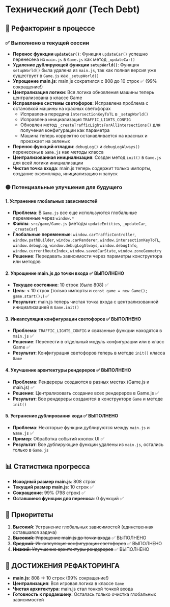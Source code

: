 # Технический долг (Tech Debt)

## 🔄 Рефакторинг в процессе

### ✅ Выполнено в текущей сессии
- **Перенос функции `updateCar()`**: Функция `updateCar()` успешно перенесена из `main.js` в `Game.js` как метод `_updateCar()`
- **Удаление дублирующей функции `setupWorld()`**: Функция `setupWorld()` была удалена из `main.js`, так как полная версия уже существует в `Game.js` как `_setupWorld()`
- **Упрощение main.js**: main.js сократился с 808 до 10 строк ✅ (99% сокращение!)
- **Централизация логики**: Вся логика обновления машины теперь централизована в классе Game
- **Исправление системы светофоров**: Исправлена проблема с остановкой машины на красных светофорах
  - Исправлена передача `intersectionKeyToTL` в `_setupWorld()`
  - Исправлена инициализация `TRAFFIC_LIGHTS_CONFIG`
  - Обновлен метод `_createTrafficLightsForAllIntersections()` для получения конфигурации как параметра
  - Машина теперь корректно останавливается на красных и проезжает на зеленых
- **Перенос функций отладки**: `debugLog()` и `debugLogAlways()` перенесены в `Game.js` как методы класса
- **Централизованная инициализация**: Создан метод `init()` в `Game.js` для всей логики инициализации
- **Чистая точка входа**: main.js теперь содержит только импорты, создание экземпляра, инициализацию и запуск

### 🟡 Потенциальные улучшения для будущего

#### 1. Устранение глобальных зависимостей
- **Проблема**: В `Game.js` все еще используются глобальные переменные через `window.*`
- **Файлы**: `src/game/Game.js` (методы `updateEntities`, `_updateCar`, `_createCar`)
- **Глобальные переменные**: `window.carTrafficController`, `window.pathBuilder`, `window.carRenderer`, `window.intersectionKeyToTL`, `window.debugLog`, `window.debugLogAlways`, `window.debugInfo`, `window.currentRouteIndex`, `window.savedCarState`, `window.zoneGeometry`
- **Решение**: Передавать зависимости через параметры конструктора или методов

#### 2. Упрощение main.js до точки входа ✅ ВЫПОЛНЕНО
- **Текущее состояние**: 10 строк (было 808) ✅
- **Цель**: < 10 строк (только импорты и `const game = new Game(); game.start();`) ✅
- **Результат**: main.js теперь чистая точка входа с централизованной инициализацией в `Game.init()`

#### 3. Инкапсуляция конфигурации светофоров ✅ ВЫПОЛНЕНО
- **Проблема**: `TRAFFIC_LIGHTS_CONFIG` и связанные функции находятся в `main.js` ✅
- **Решение**: Перенести в отдельный модуль конфигурации или в класс Game ✅
- **Результат**: Конфигурация светофоров теперь в методе `init()` класса `Game`

#### 4. Улучшение архитектуры рендереров ✅ ВЫПОЛНЕНО
- **Проблема**: Рендереры создаются в разных местах (Game.js и main.js) ✅
- **Решение**: Централизовать создание всех рендереров в Game.js ✅
- **Результат**: Все рендереры создаются в конструкторе `Game` и методе `init()`

#### 5. Устранение дублирования кода ✅ ВЫПОЛНЕНО
- **Проблема**: Некоторые функции дублируются между `main.js` и `Game.js` ✅
- **Пример**: Обработка событий кнопок UI ✅
- **Результат**: Все дублирующие функции удалены из `main.js`, остались только в `Game.js`

## 📊 Статистика прогресса
- **Исходный размер main.js**: 808 строк
- **Текущий размер main.js**: 10 строк ✅
- **Сокращение**: 99% (798 строк) ✅
- **Оставшиеся функции для переноса**: 0 функций ✅

## 🎯 Приоритеты
1. **Высокий**: Устранение глобальных зависимостей (единственная оставшаяся задача)
2. ~~**Высокий**: Упрощение main.js до точки входа~~ ✅ ВЫПОЛНЕНО
3. ~~**Средний**: Инкапсуляция конфигурации светофоров~~ ✅ ВЫПОЛНЕНО
4. ~~**Низкий**: Улучшение архитектуры рендереров~~ ✅ ВЫПОЛНЕНО

## 🎉 ДОСТИЖЕНИЯ РЕФАКТОРИНГА
- **main.js**: 808 → 10 строк (99% сокращение!)
- **Централизация**: Вся игровая логика в классе `Game`
- **Чистая архитектура**: main.js стал тонкой точкой входа
- **Готовность к продакшену**: Осталась только очистка глобальных зависимостей

